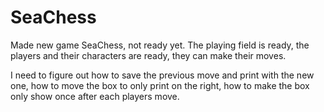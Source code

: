 # SeaChess

Made new game SeaChess, not ready yet. The playing field is ready, the players and their characters are ready, they can make their moves.

I need to figure out how to save the previous move and print with the new one, how to move the box to only print on the right, how to make the box only show once after each players move.
